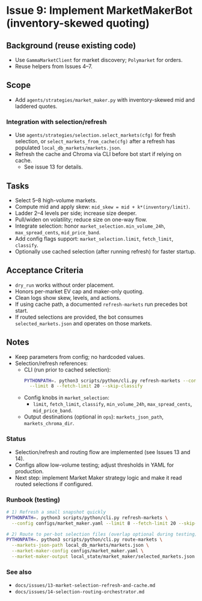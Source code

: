 # Issue 9: Implement MarketMakerBot (inventory-skewed quoting)

## Background (reuse existing code)
- Use `GammaMarketClient` for market discovery; `Polymarket` for orders.
- Reuse helpers from Issues 4–7.

## Scope
- Add `agents/strategies/market_maker.py` with inventory-skewed mid and laddered quotes.

### Integration with selection/refresh
- Use `agents/strategies/selection.select_markets(cfg)` for fresh selection, or
  `select_markets_from_cache(cfg)` after a refresh has populated `local_db_markets/markets.json`.
- Refresh the cache and Chroma via CLI before bot start if relying on cache.
  - See issue 13 for details.

## Tasks
- Select 5–8 high-volume markets.
- Compute mid and apply skew: `mid_skew = mid + k*(inventory/limit)`.
- Ladder 2–4 levels per side; increase size deeper.
- Pull/widen on volatility; reduce size on one-way flow.
- Integrate selection: honor `market_selection.min_volume_24h`, `max_spread_cents`, `mid_price_band`.
- Add config flags support: `market_selection.limit`, `fetch_limit`, `classify`.
- Optionally use cached selection (after running refresh) for faster startup.

## Acceptance Criteria
- `dry_run` works without order placement.
- Honors per-market EV cap and maker-only quoting.
- Clean logs show skew, levels, and actions.
- If using cache path, a documented `refresh-markets` run precedes bot start.
- If routed selections are provided, the bot consumes `selected_markets.json` and operates on those markets.

## Notes
- Keep parameters from config; no hardcoded values.
- Selection/refresh references:
  - CLI (run prior to cached selection):
    ```bash
    PYTHONPATH=. python3 scripts/python/cli.py refresh-markets --config configs/market_maker.yaml \
      --limit 8 --fetch-limit 20 --skip-classify
    ```
  - Config knobs in `market_selection`:
    - `limit`, `fetch_limit`, `classify`, `min_volume_24h`, `max_spread_cents`, `mid_price_band`.
  - Output destinations (optional in `ops`): `markets_json_path`, `markets_chroma_dir`.

### Status
- Selection/refresh and routing flow are implemented (see Issues 13 and 14).
- Configs allow low-volume testing; adjust thresholds in YAML for production.
- Next step: implement Market Maker strategy logic and make it read routed selections if configured.

### Runbook (testing)
```bash
# 1) Refresh a small snapshot quickly
PYTHONPATH=. python3 scripts/python/cli.py refresh-markets \
  --config configs/market_maker.yaml --limit 8 --fetch-limit 20 --skip-classify --min-volume-24h 0

# 2) Route to per-bot selection files (overlap optional during testing)
PYTHONPATH=. python3 scripts/python/cli.py route-markets \
  --markets-json-path local_db_markets/markets.json \
  --market-maker-config configs/market_maker.yaml \
  --market-maker-output local_state/market_maker/selected_markets.json
```

### See also
- `docs/issues/13-market-selection-refresh-and-cache.md`
- `docs/issues/14-selection-routing-orchestrator.md`
